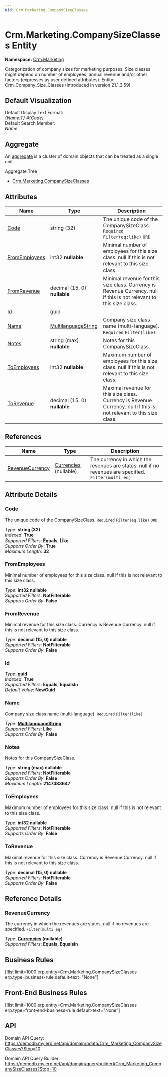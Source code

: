 ```yaml
---
uid: Crm.Marketing.CompanySizeClasses
---
```

# Crm.Marketing.CompanySizeClasses Entity

**Namespace:** [Crm.Marketing](Crm.Marketing.md)  

Categorization of company sizes for marketing purposes. Size classes might depend on number of employees, annual revenue and/or other factors (expresses as user defined attributes). Entity: Crm_Company_Size_Classes (Introduced in version 21.1.3.59)

## Default Visualization
Default Display Text Format:  
_{Name:T} #{Code}_  
Default Search Member:  
_Name_  

## Aggregate
An [aggregate](https://docs.erp.net/tech/advanced/concepts/aggregates.html) is a cluster of domain objects that can be treated as a single unit.  

Aggregate Tree  
* [Crm.Marketing.CompanySizeClasses](Crm.Marketing.CompanySizeClasses.md)  

## Attributes

| Name | Type | Description |
| ---- | ---- | --- |
| [Code](Crm.Marketing.CompanySizeClasses.md#code) | string (32) | The unique code of the CompanySizeClass. `Required` `Filter(eq;like)` `ORD` 
| [FromEmployees](Crm.Marketing.CompanySizeClasses.md#fromemployees) | int32 __nullable__ | Minimal number of employees for this size class. null if this is not relevant to this size class. 
| [FromRevenue](Crm.Marketing.CompanySizeClasses.md#fromrevenue) | decimal (15, 0) __nullable__ | Minimal revenue for this size class. Currency is Revenue Currency. null if this is not relevant to this size class. 
| [Id](Crm.Marketing.CompanySizeClasses.md#id) | guid |  
| [Name](Crm.Marketing.CompanySizeClasses.md#name) | [MultilanguageString](../data-types.md#multilanguagestring) | Company size class name (multi-language). `Required` `Filter(like)` 
| [Notes](Crm.Marketing.CompanySizeClasses.md#notes) | string (max) __nullable__ | Notes for this CompanySizeClass. 
| [ToEmployees](Crm.Marketing.CompanySizeClasses.md#toemployees) | int32 __nullable__ | Maximum number of employees for this size class. null if this is not relevant to this size class. 
| [ToRevenue](Crm.Marketing.CompanySizeClasses.md#torevenue) | decimal (15, 0) __nullable__ | Maximal revenue for this size class. Currency is Revenue Currency. null if this is not relevant to this size class. 

## References

| Name | Type | Description |
| ---- | ---- | --- |
| [RevenueCurrency](Crm.Marketing.CompanySizeClasses.md#revenuecurrency) | [Currencies](General.Currencies.md) (nullable) | The currency in which the revenues are states. null if no revenues are specified. `Filter(multi eq)` |


## Attribute Details

### Code

The unique code of the CompanySizeClass. `Required` `Filter(eq;like)` `ORD`

_Type_: **string (32)**  
_Indexed_: **True**  
_Supported Filters_: **Equals, Like**  
_Supports Order By_: **True**  
_Maximum Length_: **32**  

### FromEmployees

Minimal number of employees for this size class. null if this is not relevant to this size class.

_Type_: **int32 __nullable__**  
_Supported Filters_: **NotFilterable**  
_Supports Order By_: **False**  

### FromRevenue

Minimal revenue for this size class. Currency is Revenue Currency. null if this is not relevant to this size class.

_Type_: **decimal (15, 0) __nullable__**  
_Supported Filters_: **NotFilterable**  
_Supports Order By_: **False**  

### Id

_Type_: **guid**  
_Indexed_: **True**  
_Supported Filters_: **Equals, EqualsIn**  
_Default Value_: **NewGuid**  

### Name

Company size class name (multi-language). `Required` `Filter(like)`

_Type_: **[MultilanguageString](../data-types.md#multilanguagestring)**  
_Supported Filters_: **Like**  
_Supports Order By_: **False**  

### Notes

Notes for this CompanySizeClass.

_Type_: **string (max) __nullable__**  
_Supported Filters_: **NotFilterable**  
_Supports Order By_: **False**  
_Maximum Length_: **2147483647**  

### ToEmployees

Maximum number of employees for this size class. null if this is not relevant to this size class.

_Type_: **int32 __nullable__**  
_Supported Filters_: **NotFilterable**  
_Supports Order By_: **False**  

### ToRevenue

Maximal revenue for this size class. Currency is Revenue Currency. null if this is not relevant to this size class.

_Type_: **decimal (15, 0) __nullable__**  
_Supported Filters_: **NotFilterable**  
_Supports Order By_: **False**  


## Reference Details

### RevenueCurrency

The currency in which the revenues are states. null if no revenues are specified. `Filter(multi eq)`

_Type_: **[Currencies](General.Currencies.md) (nullable)**  
_Supported Filters_: **Equals, EqualsIn**  



## Business Rules

[!list limit=1000 erp.entity=Crm.Marketing.CompanySizeClasses erp.type=business-rule default-text="None"]

## Front-End Business Rules

[!list limit=1000 erp.entity=Crm.Marketing.CompanySizeClasses erp.type=front-end-business-rule default-text="None"]

## API

Domain API Query:
<https://demodb.my.erp.net/api/domain/odata/Crm_Marketing_CompanySizeClasses?$top=10>

Domain API Query Builder:
<https://demodb.my.erp.net/api/domain/querybuilder#Crm_Marketing_CompanySizeClasses?$top=10>

